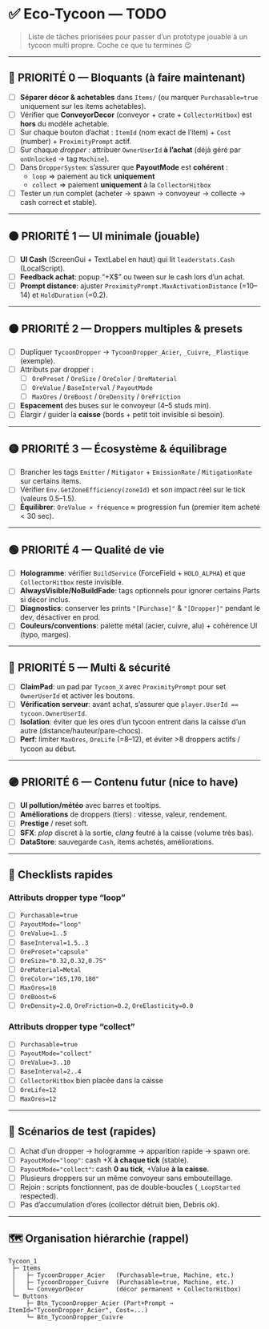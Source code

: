 # ✅ Eco-Tycoon — TODO

> Liste de tâches priorisées pour passer d’un prototype jouable à un tycoon multi propre. Coche ce que tu termines 😉

---

## 🔴 PRIORITÉ 0 — Bloquants (à faire maintenant)
- [ ] **Séparer décor & achetables** dans `Items/` (ou marquer `Purchasable=true` uniquement sur les items achetables).
- [ ] Vérifier que **ConveyorDecor** (conveyor + crate + `CollectorHitbox`) est **hors** du modèle achetable.
- [ ] Sur chaque bouton d’achat : `ItemId` (nom exact de l’item) + `Cost` (number) + `ProximityPrompt` actif.
- [ ] Sur chaque *dropper* : attribuer `OwnerUserId` **à l’achat** (déjà géré par `onUnlocked` → tag `Machine`).
- [ ] Dans `DropperSystem`: s’assurer que **PayoutMode** est **cohérent** :
  - `loop` ⇒ paiement au tick **uniquement**
  - `collect` ⇒ paiement **uniquement** à la `CollectorHitbox`
- [ ] Tester un run complet (acheter → spawn → convoyeur → collecte → cash correct et stable).

---

## 🟠 PRIORITÉ 1 — UI minimale (jouable)
- [ ] **UI Cash** (ScreenGui + TextLabel en haut) qui lit `leaderstats.Cash` (LocalScript).
- [ ] **Feedback achat**: popup “+X$” ou tween sur le cash lors d’un achat.
- [ ] **Prompt distance**: ajuster `ProximityPrompt.MaxActivationDistance` (=10–14) et `HoldDuration` (=0.2).

---

## 🟠 PRIORITÉ 2 — Droppers multiples & presets
- [ ] Dupliquer `TycoonDropper` → `TycoonDropper_Acier`, `_Cuivre`, `_Plastique` (exemple).
- [ ] Attributs par dropper :
  - [ ] `OrePreset` / `OreSize` / `OreColor` / `OreMaterial`
  - [ ] `OreValue` / `BaseInterval` / `PayoutMode`
  - [ ] `MaxOres` / `OreBoost` / `OreDensity` / `OreFriction`
- [ ] **Espacement** des buses sur le convoyeur (4–5 studs min).
- [ ] Élargir / guider la **caisse** (bords + petit toit invisible si besoin).

---

## 🟡 PRIORITÉ 3 — Écosystème & équilibrage
- [ ] Brancher les tags `Emitter` / `Mitigator` + `EmissionRate` / `MitigationRate` sur certains items.
- [ ] Vérifier `Env.GetZoneEfficiency(zoneId)` et son impact réel sur le tick (valeurs 0.5–1.5).
- [ ] **Équilibrer**: `OreValue × fréquence` ≈ progression fun (premier item acheté < 30 sec).

---

## 🟢 PRIORITÉ 4 — Qualité de vie
- [ ] **Hologramme**: vérifier `BuildService` (ForceField + `HOLO_ALPHA`) et que `CollectorHitbox` reste invisible.
- [ ] **AlwaysVisible/NoBuildFade**: tags optionnels pour ignorer certains Parts si décor inclus.
- [ ] **Diagnostics**: conserver les prints `"[Purchase]"` & `"[Dropper]"` pendant le dev, désactiver en prod.
- [ ] **Couleurs/conventions**: palette métal (acier, cuivre, alu) + cohérence UI (typo, marges).

---

## 🔵 PRIORITÉ 5 — Multi & sécurité
- [ ] **ClaimPad**: un pad par `Tycoon_X` avec `ProximityPrompt` pour set `OwnerUserId` et activer les boutons.
- [ ] **Vérification serveur**: avant achat, s’assurer que `player.UserId == tycoon.OwnerUserId`.
- [ ] **Isolation**: éviter que les ores d’un tycoon entrent dans la caisse d’un autre (distance/hauteur/pare-chocs).
- [ ] **Perf**: limiter `MaxOres`, `OreLife` (=8–12), et éviter  >8 droppers actifs / tycoon au début.

---

## 🟣 PRIORITÉ 6 — Contenu futur (nice to have)
- [ ] **UI pollution/météo** avec barres et tooltips.
- [ ] **Améliorations** de droppers (tiers) : vitesse, valeur, rendement.
- [ ] **Prestige** / reset soft.
- [ ] **SFX**: *plop* discret à la sortie, *clang* feutré à la caisse (volume très bas).
- [ ] **DataStore**: sauvegarde `Cash`, items achetés, améliorations.

---

## 🔧 Checklists rapides

### Attributs dropper type “loop”
- [ ] `Purchasable=true`
- [ ] `PayoutMode="loop"`
- [ ] `OreValue=1..5`
- [ ] `BaseInterval=1.5..3`
- [ ] `OrePreset="capsule"`
- [ ] `OreSize="0.32,0.32,0.75"`
- [ ] `OreMaterial=Metal`
- [ ] `OreColor="165,170,180"`
- [ ] `MaxOres=10`
- [ ] `OreBoost=6`
- [ ] `OreDensity=2.0`, `OreFriction=0.2`, `OreElasticity=0.0`

### Attributs dropper type “collect”
- [ ] `Purchasable=true`
- [ ] `PayoutMode="collect"`
- [ ] `OreValue=3..10`
- [ ] `BaseInterval=2..4`
- [ ] `CollectorHitbox` bien placée dans la caisse
- [ ] `OreLife=12`
- [ ] `MaxOres=12`

---

## 🧪 Scénarios de test (rapides)
- [ ] Achat d’un dropper → hologramme → apparition rapide → spawn ore.
- [ ] `PayoutMode="loop"`: cash +X **à chaque tick** (stable).
- [ ] `PayoutMode="collect"`: cash **0 au tick**, +Value **à la caisse**.
- [ ] Plusieurs droppers sur un même convoyeur sans embouteillage.
- [ ] Rejoin : scripts fonctionnent, pas de double-boucles (`_LoopStarted` respected).
- [ ] Pas d’accumulation d’ores (collector détruit bien, Debris ok).

---

## 🗺️ Organisation hiérarchie (rappel)
```
Tycoon_1
 ├─ Items
 │   ├─ TycoonDropper_Acier   (Purchasable=true, Machine, etc.)
 │   ├─ TycoonDropper_Cuivre  (Purchasable=true, Machine, etc.)
 │   └─ ConveyorDecor         (décor permanent + CollectorHitbox)
 └─ Buttons
     ├─ Btn_TycoonDropper_Acier (Part+Prompt → ItemId="TycoonDropper_Acier", Cost=...)
     └─ Btn_TycoonDropper_Cuivre
```
